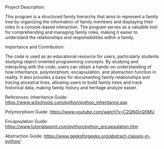 Project Description:

 This program is a structured family hierarchy that aims to represent a family tree by organizing the information of family members and displaying their roles in a console-based interaction. The program serves as a valuable tool for comprehending and managing family roles, making it easier to understand the relationships and responsibilities within a family.









 
Importance and Contribution:

The code is used as an educational resource for users, particularly students studying object-oriented programming concepts. By studying and interacting with the code, users can obtain a hands-on understanding of how inheritance, polymorphism, encapsulation, and abstraction function in reality. It also provides a basis for documenting family relationships and tracing ancestral lines, allowing users to build family trees and track historical data, making family history and heritage analyze easier.






References:
Inheritance Guide: https://www.w3schools.com/python/python_inheritance.asp

Polymorphism Guide: https://www.youtube.com/watch?v=C2QfkDcQ5MU

Encapsulation Guide: https://www.tutorialspoint.com/python/python_encapsulation.htm

Abstraction Guide: https://www.geeksforgeeks.org/abstract-classes-in-python/
